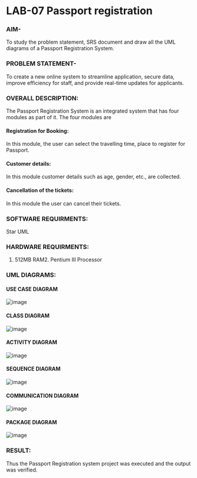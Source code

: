 # LAB-07 Passport registration

### AIM-
To study the problem statement, SRS document and draw all the UML diagrams of a
Passport Registration System.

### PROBLEM STATEMENT-
To create a new online system to streamline application, secure data, improve efficiency for staff, and provide real-time updates for applicants.

### OVERALL DESCRIPTION:
The Passport Registration System is an integrated system that has four modules as part of
it. The four modules are
#### Registration for Booking:
In this module, the user can select the travelling time, place to register for Passport.
#### Customer details:
In this module customer details such as age, gender, etc., are collected.
#### Cancellation of the tickets:
In this module the user can cancel their tickets.
### SOFTWARE REQUIRMENTS:
Star UML
### HARDWARE REQUIRMENTS:
1. 512MB RAM2. Pentium III Processor

### UML DIAGRAMS:
#### USE CASE DIAGRAM
![image](https://github.com/Jenishajustin/LAB-07-Passport-registration/assets/119405070/973a412f-612a-470d-ad63-caf7a5b7a078)

#### CLASS DIAGRAM
![image](https://github.com/Jenishajustin/LAB-07-Passport-registration/assets/119405070/d3a23f43-5bd6-49c8-9ef7-eb30e491fb3c)

#### ACTIVITY DIAGRAM
![image](https://github.com/Jenishajustin/LAB-07-Passport-registration/assets/119405070/783f2059-e6a6-4015-9bf1-01a74809d115)

#### SEQUENCE DIAGRAM
![image](https://github.com/Jenishajustin/LAB-07-Passport-registration/assets/119405070/35bafac6-93ae-4f72-81ea-388a0c1441e2)

#### COMMUNICATION DIAGRAM
![image](https://github.com/Jenishajustin/LAB-07-Passport-registration/assets/119405070/6ea0ebbf-6a2e-4f7e-a967-ba5007ff649d)

#### PACKAGE DIAGRAM
![image](https://github.com/Jenishajustin/LAB-07-Passport-registration/assets/119405070/a0b827c6-a2b6-45fc-86a2-ab66c134fe4a)

### RESULT:
Thus the Passport Registration system project was executed and the output was verified.
